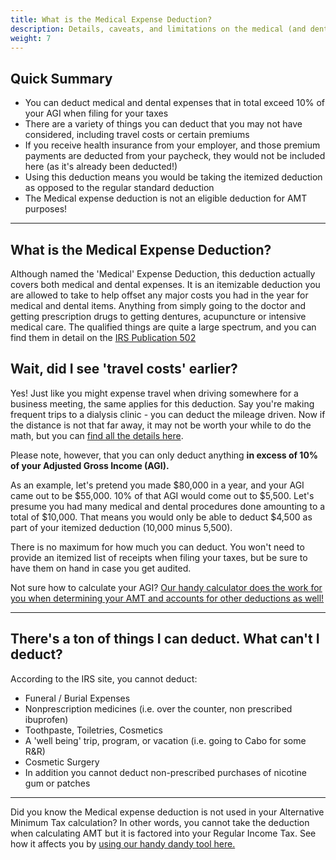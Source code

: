 ```yaml
---
title: What is the Medical Expense Deduction?
description: Details, caveats, and limitations on the medical (and dental!) expense deduction
weight: 7
---
```


Quick Summary
---

- You can deduct medical and dental expenses that in total exceed 10% of your AGI when filing for your taxes
- There are a variety of things you can deduct that you may not have considered, including travel costs or certain premiums
- If you receive health insurance from your employer, and those premium payments are deducted from your paycheck, they would not be included here (as it's already been deducted!)
- Using this deduction means you would be taking the itemized deduction as opposed to the regular standard deduction
- The Medical expense deduction is not an eligible deduction for AMT purposes!

------------------------------


What is the Medical Expense Deduction?
---
Although named the 'Medical' Expense Deduction, this deduction actually covers both medical and dental expenses. It is an itemizable deduction you are allowed to take to help offset any major costs you had in the year for medical and dental items. Anything from simply going to the doctor and getting prescription drugs to getting dentures, acupuncture or intensive medical care. The qualified things are quite a large spectrum, and you can find them in detail on the [IRS Publication 502](https://www.irs.gov/taxtopics/tc502)

Wait, did I see 'travel costs' earlier? 
---
Yes! Just like you might expense travel when driving somewhere for a business meeting, the same applies for this deduction. Say you're making frequent trips to a dialysis clinic - you can deduct the mileage driven. Now if the distance is not that far away, it may not be worth your while to do the math, but you can [find all the details here](https://www.irs.gov/newsroom/irs-issues-standard-mileage-rates-for-2020).

Please note, however, that you can only deduct anything **in excess of 10% of your Adjusted Gross Income (AGI).** 

As an example, let's pretend you made $80,000 in a year, and your AGI came out to be $55,000. 10% of that AGI would come out to $5,500. Let's presume you had many medical and dental procedures done amounting to a total of $10,000. That means you would only be able to deduct $4,500 as part of your itemized deduction (10,000 minus 5,500).

There is no maximum for how much you can deduct. You won't need to provide an itemized list of receipts when filing your taxes, but be sure to have them on hand in case you get audited.

Not sure how to calculate your AGI? [Our handy calculator does the work for you when determining your AMT and accounts for other deductions as well!](/amt-calculator)

------------------------------

There's a ton of things I can deduct. What can't I deduct?
---

According to the IRS site, you cannot deduct:
- Funeral / Burial Expenses
- Nonprescription medicines (i.e. over the counter, non prescribed ibuprofen)
- Toothpaste, Toiletries, Cosmetics
- A 'well being' trip, program, or vacation (i.e. going to Cabo for some R&R)
- Cosmetic Surgery
- In addition you cannot deduct non-prescribed purchases of nicotine gum or patches

------------------------------

Did you know the Medical expense deduction is not used in your Alternative Minimum Tax calculation? In other words, you cannot take the deduction when calculating AMT but it is factored into your Regular Income Tax. See how it affects you by [using our handy dandy tool here.](/amt-calculator)
